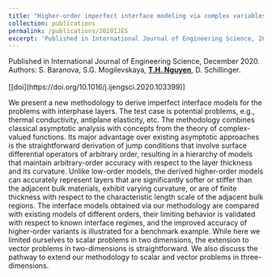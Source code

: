 ```yaml
---
title: "Higher-order imperfect interface modeling via complex variables based asymptotic analysis"
collection: publications
permalink: /publications/2020IJES
excerpt: 'Published in International Journal of Engineering Science, 2020. Read more.'
---
```


<div class="small">
   Published in International Journal of Engineering Science, December 2020.
</div>

<div class="small">
   Authors: S. Baranova, S.G. Mogilevskaya, <u><strong>T.H. Nguyen</strong></u>, D. Schillinger. 
</div><br/>
[[doi](https://doi.org/10.1016/j.ijengsci.2020.103399)]

We present a new methodology to derive imperfect interface models for the problems with interphase layers. The test case is potential problems, e.g., thermal conductivity, antiplane elasticity, etc. The methodology combines classical asymptotic analysis with concepts from the theory of complex-valued functions. Its major advantage over existing asymptotic approaches is the straightforward derivation of jump conditions that involve surface differential operators of arbitrary order, resulting in a hierarchy of models that maintain arbitrary-order accuracy with respect to the layer thickness and its curvature. Unlike low-order models, the derived higher-order models can accurately represent layers that are significantly softer or stiffer than the adjacent bulk materials, exhibit varying curvature, or are of finite thickness with respect to the characteristic length scale of the adjacent bulk regions. The interface models obtained via our methodology are compared with existing models of different orders, their limiting behavior is validated with respect to known interface regimes, and the improved accuracy of higher-order variants is illustrated for a benchmark example. While here we limited ourselves to scalar problems in two dimensions, the extension to vector problems in two-dimensions is straightforward. We also discuss the pathway to extend our methodology to scalar and vector problems in three-dimensions. 

